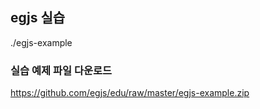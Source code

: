 ## egjs 실습

./egjs-example

### 실습 예제 파일 다운로드
https://github.com/egjs/edu/raw/master/egjs-example.zip
